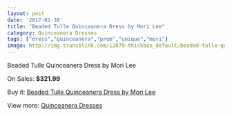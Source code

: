 ```yaml
---
layout: post
date: '2017-01-30'
title: "Beaded Tulle Quinceanera Dress by Mori Lee"
category: Quinceanera Dresses
tags: ["dress","quinceanera","prom","unique","mori"]
image: http://img.transblink.com/12079-thickbox_default/beaded-tulle-quinceanera-dress-by-mori-lee.jpg
---
```

Beaded Tulle Quinceanera Dress by Mori Lee

On Sales: **$321.99**
<a href="https://www.transblink.com/en/quinceanera-dresses/3929-beaded-tulle-quinceanera-dress-by-mori-lee.html"><amp-img layout="responsive" width="600" height="600" src="//img.transblink.com/12079-thickbox_default/beaded-tulle-quinceanera-dress-by-mori-lee.jpg" alt="Beaded Tulle Quinceanera Dress by Mori Lee 0" /></a>
<a href="https://www.transblink.com/en/quinceanera-dresses/3929-beaded-tulle-quinceanera-dress-by-mori-lee.html"><amp-img layout="responsive" width="600" height="600" src="//img.transblink.com/12080-thickbox_default/beaded-tulle-quinceanera-dress-by-mori-lee.jpg" alt="Beaded Tulle Quinceanera Dress by Mori Lee 1" /></a>

Buy it: [Beaded Tulle Quinceanera Dress by Mori Lee](https://www.transblink.com/en/quinceanera-dresses/3929-beaded-tulle-quinceanera-dress-by-mori-lee.html "Beaded Tulle Quinceanera Dress by Mori Lee")

View more: [Quinceanera Dresses](https://www.transblink.com/en/11-quinceanera-dresses "Quinceanera Dresses")